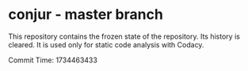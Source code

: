 # conjur - master branch

This repository contains the frozen state of the repository.
Its history is cleared. It is used only for static code
analysis with Codacy.

Commit Time: 1734463433